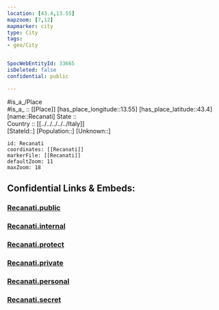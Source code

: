 ```yaml
---
location: [43.4,13.55] 
mapzoom: [7,12] 
mapmarker: city 
type: City
tags:
- geo/City


SpocWebEntityId: 33665
isDeleted: false
confidential: public

---
```

#is_a_/Place  
#is_a_ :: [[Place]] 
[has_place_longitude::13.55] 
[has_place_latitude::43.4] 
[name::Recanati] 
State ::  
Country :: [[../../../../../Italy]]  
[StateId::] 
[Population::] 
[Unknown::] 


```leaflet
id: Recanati
coordinates: [[Recanati]] 
markerFile: [[Recanati]] 
defaultZoom: 11 
maxZoom: 18
```


## Confidential Links & Embeds: 

### [Recanati.public](/_public/\Earth\Continent\Europe\Europe~South\Italy\regions~Italy\Marche\Macerata.Province\CityRecanati.public.md) 

### [Recanati.internal](/_internal/\Earth\Continent\Europe\Europe~South\Italy\regions~Italy\Marche\Macerata.Province\CityRecanati.internal.md) 

### [Recanati.protect](/_protect/\Earth\Continent\Europe\Europe~South\Italy\regions~Italy\Marche\Macerata.Province\CityRecanati.protect.md) 

### [Recanati.private](/_private/\Earth\Continent\Europe\Europe~South\Italy\regions~Italy\Marche\Macerata.Province\CityRecanati.private.md) 

### [Recanati.personal](/_personal/\Earth\Continent\Europe\Europe~South\Italy\regions~Italy\Marche\Macerata.Province\CityRecanati.personal.md) 

### [Recanati.secret](/_secret/\Earth\Continent\Europe\Europe~South\Italy\regions~Italy\Marche\Macerata.Province\CityRecanati.secret.md)

